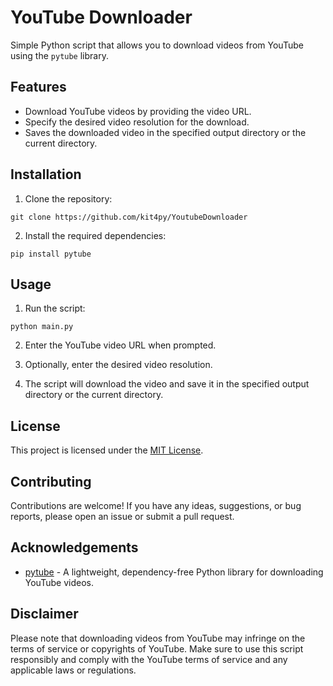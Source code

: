 # YouTube Downloader

Simple Python script that allows you to download videos from YouTube using the `pytube` library.

## Features

- Download YouTube videos by providing the video URL.
- Specify the desired video resolution for the download.
- Saves the downloaded video in the specified output directory or the current directory.

## Installation

1. Clone the repository:

`git clone https://github.com/kit4py/YoutubeDownloader`

2. Install the required dependencies:

`pip install pytube`


## Usage

1. Run the script:

`python main.py`


2. Enter the YouTube video URL when prompted.

3. Optionally, enter the desired video resolution.

4. The script will download the video and save it in the specified output directory or the current directory.

## License

This project is licensed under the [MIT License](LICENSE).

## Contributing

Contributions are welcome! If you have any ideas, suggestions, or bug reports, please open an issue or submit a pull request.

## Acknowledgements

- [pytube](https://github.com/pytube/pytube) - A lightweight, dependency-free Python library for downloading YouTube videos.

## Disclaimer

Please note that downloading videos from YouTube may infringe on the terms of service or copyrights of YouTube. Make sure to use this script responsibly and comply with the YouTube terms of service and any applicable laws or regulations.



